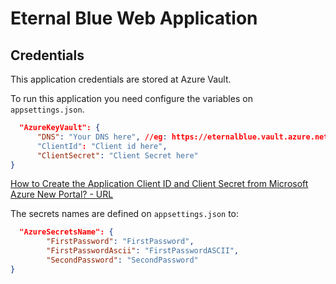 # Eternal Blue Web Application

## Credentials

This application credentials are stored at Azure Vault. 

To run this application you need configure the variables on `appsettings.json`.

```json
  "AzureKeyVault": {
      "DNS": "Your DNS here", //eg: https://eternalblue.vault.azure.net/
      "ClientId": "Client id here",
      "ClientSecret": "Client Secret here"
}
```

[How to Create the Application Client ID and Client Secret from Microsoft Azure New Portal?  - URL](https://www.bizmerlin.com/articles/how-to-create-the-application-client-id-and-client-secret-from-microsoft-azure-new-portal/)

The secrets names are defined on `appsettings.json` to:

```json
  "AzureSecretsName": {
        "FirstPassword": "FirstPassword",
        "FirstPasswordAscii": "FirstPasswordASCII",
        "SecondPassword": "SecondPassword"
}
```
